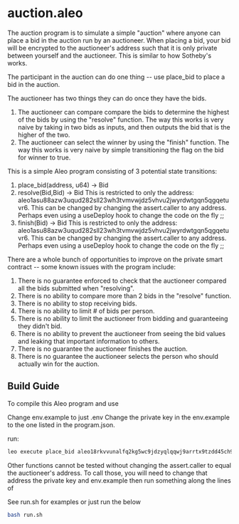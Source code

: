 # auction.aleo
The auction program is to simulate a simple "auction" where anyone can place a bid in the auction run by an auctioneer. When placing a bid, your bid will be encrypted to the auctioneer's address such that it is only private between yourself and the auctioneer. This is similar to how Sotheby's works.

The participant in the auction can do one thing -- use place_bid to place a bid in the auction.

The auctioneer has two things they can do once they have the bids.
1. The auctioneer can compare compare the bids to determine the highest of the bids by using the "resolve" function. The way this works is very naive by taking in two bids as inputs, and then outputs the bid that is the higher of the two.
2. The auctioneer can select the winner by using the "finish" function. The way this works is very naive by simple transitioning the flag on the bid for winner to true.


This is a simple Aleo program consisting of 3 potential state transitions:
1. place_bid(address, u64) -> Bid
2. resolve(Bid,Bid) -> Bid
This is restricted to only the address: aleo1asu88azw3uqud282sll23wh3tvmvwjdz5vhvu2jwyrdwtgqn5qgqetuvr6. This can be changed by changing the assert.caller to any address. Perhaps even using a useDeploy hook to change the code on the fly ;;
3. finish(Bid) -> Bid 
This is restricted to only the address: aleo1asu88azw3uqud282sll23wh3tvmvwjdz5vhvu2jwyrdwtgqn5qgqetuvr6. This can be changed by changing the assert.caller to any address. Perhaps even using a useDeploy hook to change the code on the fly ;;



There are a whole bunch of opportunities to improve on the private smart contract -- some known issues with the program include:
1. There is no guarantee enforced to check that the auctioneer compared all the bids submitted when "resolving".
2. There is no ability to compare more than 2 bids in the "resolve" function.
3. There is no ability to stop receiving bids.
4. There is no ability to limit # of bids per person.
5. There is no ability to limit the auctioneer from bidding and guaranteeing they didn't bid.
6. There is no ability to prevent the auctioneer from seeing the bid values and leaking that important information to others.
7. There is no guarantee the auctioneer finishes the auction.
8. There is no guarantee the auctioneer selects the person who should actually win for the auction.


## Build Guide
To compile this Aleo program and use

Change env.example to just .env
Change the private key in the env.example to the one listed in the program.json.

run:
```bash
leo execute place_bid aleo18rkvvunalfq2kg5wc9jdzyqlqqwj9arrtx9tzdd45ch9wwczv5fqzm0h8u 2u64
```
Other functions cannot be tested without changing the assert.caller to equal the auctioneer's address. To call those, you will need to change that address the private key and env.example then run something along the lines of

See run.sh for examples or just run the below

```bash
bash run.sh
```
